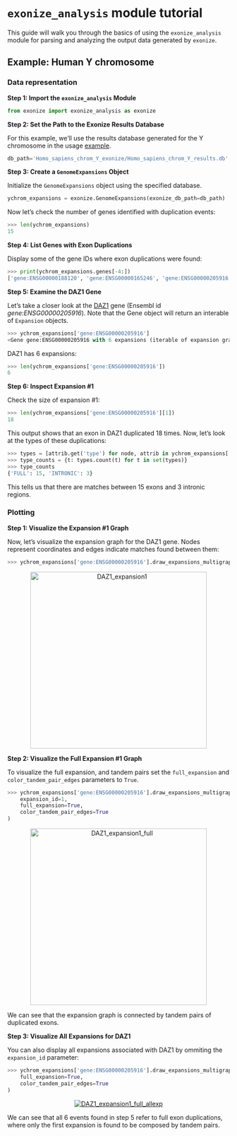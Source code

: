 `exonize_analysis` module tutorial
============

This guide will walk you through the basics of using the `exonize_analysis` module for parsing and analyzing the output data generated by `exonize`.

## Example: Human Y chromosome

### Data representation
**Step 1: Import the `exonize_analysis` Module**

```python
from exonize import exonize_analysis as exonize
```
**Step 2: Set the Path to the Exonize Results Database**

For this example, we’ll use the results database generated for the Y chromosome in the usage [example](https://msarrias.github.io/exonize/usage/#example-human-y-chromosome).

```python
db_path='Homo_sapiens_chrom_Y_exonize/Homo_sapiens_chrom_Y_results.db'
```
**Step 3: Create a `GenomeExpansions` Object**

Initialize the `GenomeExpansions` object using the specified database.

```python
ychrom_expansions = exonize.GenomeExpansions(exonize_db_path=db_path)
```

Now let’s check the number of genes identified with duplication events:

```python
>>> len(ychrom_expansions)
15
```

**Step 4: List Genes with Exon Duplications**

Display some of the gene IDs where exon duplications were found:

```python
>>> print(ychrom_expansions.genes[-4:])
['gene:ENSG00000188120', 'gene:ENSG00000165246', 'gene:ENSG00000205916', 'gene:ENSG00000205944']
```

**Step 5: Examine the DAZ1 Gene**

Let’s take a closer look at the [DAZ1](https://en.wikipedia.org/wiki/DAZ1) gene (Ensembl id _gene:ENSG00000205916_). Note that the Gene object will return an interable of `Expansion` objects.

```python
>>> ychrom_expansions['gene:ENSG00000205916']
<Gene gene:ENSG00000205916 with 6 expansions (iterable of expansion graphs)>
```

DAZ1 has 6 expansions:

```python
>>> len(ychrom_expansions['gene:ENSG00000205916'])
6
```

**Step 6: Inspect Expansion #1**

Check the size of expansion #1:

```python
>>> len(ychrom_expansions['gene:ENSG00000205916'][1])
18
```

This output shows that an exon in DAZ1 duplicated 18 times. Now, let’s look at the types of these duplications:

```python
>>> types = [attrib.get('type') for node, attrib in ychrom_expansions['gene:ENSG00000205916'][1].nodes(data=True)]
>>> type_counts = {t: types.count(t) for t in set(types)}
>>> type_counts
{'FULL': 15, 'INTRONIC': 3}
```
This tells us that there are matches between 15 exons and 3 intronic regions. 


### Plotting
**Step 1: Visualize the Expansion #1 Graph**

Now, let’s visualize the expansion graph for the DAZ1 gene. Nodes represent coordinates and edges indicate matches found between them:

```python
>>> ychrom_expansions['gene:ENSG00000205916'].draw_expansions_multigraph(expansion_id=1)
```

<div style="text-align: center;">
    <a href="https://github.com/msarrias/exonize/blob/main/figures/DAZ1_expansion1.png" target="_blank">
        <img src="https://github.com/msarrias/exonize/raw/main/figures/DAZ1_expansion1.png" alt="DAZ1_expansion1"  width="400">
    </a>
</div>

**Step 2: Visualize the Full Expansion #1 Graph**

To visualize the full expansion, and tandem pairs set the `full_expansion` and `color_tandem_pair_edges` parameters to `True`.

```python
>>> ychrom_expansions['gene:ENSG00000205916'].draw_expansions_multigraph(
    expansion_id=1,
    full_expansion=True,
    color_tandem_pair_edges=True
)
```

<div style="text-align: center;">
    <a href="https://github.com/msarrias/exonize/blob/main/figures/DAZ1_expansion1_full.png" target="_blank">
        <img src="https://github.com/msarrias/exonize/raw/main/figures/DAZ1_expansion1_full.png" alt="DAZ1_expansion1_full"  width="400">
    </a>
</div>

We can see that the expansion graph is connected by tandem pairs of duplicated exons.

**Step 3: Visualize All Expansions for DAZ1**

You can also display all expansions associated with DAZ1 by ommiting the `expansion_id` parameter:

```python
>>> ychrom_expansions['gene:ENSG00000205916'].draw_expansions_multigraph(
    full_expansion=True,
    color_tandem_pair_edges=True
)
```

<div style="text-align: center;">
    <a href="https://github.com/msarrias/exonize/blob/main/figures/DAZ1_expansion1_full_allexp.png" target="_blank"  width="700">
        <img src="https://github.com/msarrias/exonize/raw/main/figures/DAZ1_expansion1_full_allexp.png" alt="DAZ1_expansion1_full_allexp" >
    </a>
</div>

We can see that all 6 events found in step 5 refer to full exon duplications, where only the first expansion is found to be composed by tandem pairs.